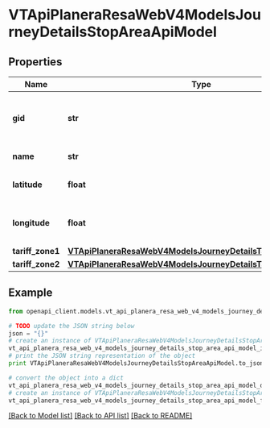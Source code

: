 # VTApiPlaneraResaWebV4ModelsJourneyDetailsStopAreaApiModel


## Properties
Name | Type | Description | Notes
------------ | ------------- | ------------- | -------------
**gid** | **str** | The 16-digit Västtrafik gid of the stop area. | [optional] 
**name** | **str** | The stop area name. | [optional] 
**latitude** | **float** | The latitude of the stop point. | [optional] 
**longitude** | **float** | The longitude of the stop point. | [optional] 
**tariff_zone1** | [**VTApiPlaneraResaWebV4ModelsJourneyDetailsTariffZoneApiModel**](VTApiPlaneraResaWebV4ModelsJourneyDetailsTariffZoneApiModel.md) |  | [optional] 
**tariff_zone2** | [**VTApiPlaneraResaWebV4ModelsJourneyDetailsTariffZoneApiModel**](VTApiPlaneraResaWebV4ModelsJourneyDetailsTariffZoneApiModel.md) |  | [optional] 

## Example

```python
from openapi_client.models.vt_api_planera_resa_web_v4_models_journey_details_stop_area_api_model import VTApiPlaneraResaWebV4ModelsJourneyDetailsStopAreaApiModel

# TODO update the JSON string below
json = "{}"
# create an instance of VTApiPlaneraResaWebV4ModelsJourneyDetailsStopAreaApiModel from a JSON string
vt_api_planera_resa_web_v4_models_journey_details_stop_area_api_model_instance = VTApiPlaneraResaWebV4ModelsJourneyDetailsStopAreaApiModel.from_json(json)
# print the JSON string representation of the object
print VTApiPlaneraResaWebV4ModelsJourneyDetailsStopAreaApiModel.to_json()

# convert the object into a dict
vt_api_planera_resa_web_v4_models_journey_details_stop_area_api_model_dict = vt_api_planera_resa_web_v4_models_journey_details_stop_area_api_model_instance.to_dict()
# create an instance of VTApiPlaneraResaWebV4ModelsJourneyDetailsStopAreaApiModel from a dict
vt_api_planera_resa_web_v4_models_journey_details_stop_area_api_model_form_dict = vt_api_planera_resa_web_v4_models_journey_details_stop_area_api_model.from_dict(vt_api_planera_resa_web_v4_models_journey_details_stop_area_api_model_dict)
```
[[Back to Model list]](../README.md#documentation-for-models) [[Back to API list]](../README.md#documentation-for-api-endpoints) [[Back to README]](../README.md)


